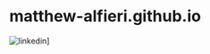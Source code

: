 # matthew-alfieri.github.io

![[linkedin](https://www.linkedin.com/in/mattalfieri/)](https://img.shields.io/badge/Linkedin-0e76a8?style=for-the-badge&logo=Linkedin&logoColor=white)]
